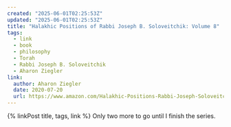 ```yaml
---
created: "2025-06-01T02:25:53Z"
updated: "2025-06-01T02:25:53Z"
title: "Halakhic Positions of Rabbi Joseph B. Soloveitchik: Volume 8"
tags:
  - link
  - book
  - philosophy
  - Torah
  - Rabbi Joseph B. Soloveitchik
  - Aharon Ziegler
link:
  author: Aharon Ziegler
  date: 2020-07-20
  url: https://www.amazon.com/Halakhic-Positions-Rabbi-Joseph-Soloveitchik/dp/1602804087
---
```


{% linkPost title, tags, link %} Only two more to go until I finish the series.

